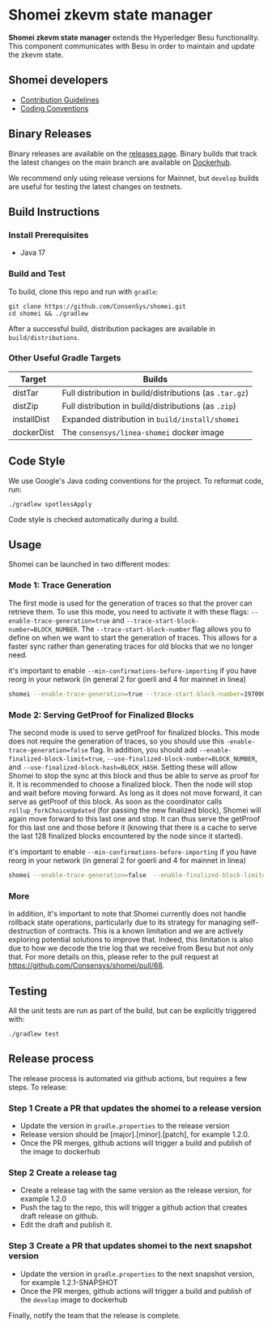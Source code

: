 # Shomei zkevm state manager


**Shomei zkevm state manager** extends the Hyperledger Besu functionality.
This component communicates with Besu in order to maintain and update the zkevm state.

## Shomei developers

* [Contribution Guidelines](CONTRIBUTING.md)
* [Coding Conventions](https://wiki.hyperledger.org/display/BESU/Coding+Conventions)


## Binary Releases

Binary releases are available on the [releases page](https://github.com/ConsenSys/shomei/releases).
Binary builds that track the latest changes on the main branch are available on
[Dockerhub](https://hub.docker.com/r/consensys/linea-shomei).

We recommend only using release versions for Mainnet, but `develop` builds are useful for testing
the latest changes on testnets.

## Build Instructions

### Install Prerequisites

* Java 17

### Build and Test

To build, clone this repo and run with `gradle`:

```shell script
git clone https://github.com/ConsenSys/shomei.git
cd shomei && ./gradlew
```

After a successful build, distribution packages are available in `build/distributions`.

### Other Useful Gradle Targets

| Target      | Builds                                                  |
|-------------|---------------------------------------------------------|
| distTar     | Full distribution in build/distributions (as `.tar.gz`) |
| distZip     | Full distribution in build/distributions (as `.zip`)    |
| installDist | Expanded distribution in `build/install/shomei`         |
| dockerDist  | The `consensys/linea-shomei` docker image               |

## Code Style

We use Google's Java coding conventions for the project. To reformat code, run: 

```shell script 
./gradlew spotlessApply
```

Code style is checked automatically during a build.

## Usage

Shomei can be launched in two different modes:

### Mode 1: Trace Generation

The first mode is used for the generation of traces so that the prover can retrieve them.
To use this mode, you need to activate it with these flags: `--enable-trace-generation=true` and `--trace-start-block-number=BLOCK_NUMBER`. The `--trace-start-block-number` flag allows you to define on when we want to start the generation of traces.
This allows for a faster sync rather than generating traces for old blocks that we no longer need.

it's important to enable `--min-confirmations-before-importing` if you have reorg in your network (in general 2 for goerli and 4 for mainnet in linea)

```bash
shomei --enable-trace-generation=true --trace-start-block-number=1970000
```

### Mode 2: Serving GetProof for Finalized Blocks

The second mode is used to serve getProof for finalized blocks. This mode does not require the generation of traces, so you should use this `-enable-trace-generation=false` flag. In addition, you should add `--enable-finalized-block-limit=true`, `--use-finalized-block-number=BLOCK_NUMBER`, and `--use-finalized-block-hash=BLOCK_HASH`. 
Setting these will allow Shomei to stop the sync at this block and thus be able to serve as proof for it. It is recommended to choose a finalized block. Then the node will stop and wait before moving forward. 
As long as it does not move forward, it can serve as getProof of this block. 
As soon as the coordinator calls `rollup_forkChoiceUpdated` (for passing the new finalized block), Shomei will again move forward to this last one and stop.
It can thus serve the getProof for this last one and those before it (knowing that there is a cache to serve the last 128 finalized blocks encountered by the node since it started).

it's important to enable `--min-confirmations-before-importing` if you have reorg in your network (in general 2 for goerli and 4 for mainnet in linea)

```bash
shomei --enable-trace-generation=false  --enable-finalized-block-limit=true --use-finalized-block-number=1855350 --use-finalized-block-hash=0xabc0cca83e3eec5a0a30db97dcd4fbbec07361f38c4395c9f79ecf15ee92a07c
```
### More

In addition, it's important to note that Shomei currently does not handle rollback state operations, particularly due to its strategy for managing self-destruction of contracts. This is a known limitation and we are actively exploring potential solutions to improve that.
Indeed, this limitation is also due to how we decode the trie log that we receive from Besu but not only that. For more details on this, please refer to the pull request at https://github.com/Consensys/shomei/pull/68.

## Testing

All the unit tests are run as part of the build, but can be explicitly triggered with:

```shell script 
./gradlew test
```

## Release process
The release process is automated via github actions, but requires a few steps.  To release:
### Step 1 Create a PR that updates the shomei to a release version
  * Update the version in `gradle.properties` to the release version
  * Release version should be [major].[minor].[patch], for example 1.2.0. 
  * Once the PR merges, github actions will trigger a build and publish of the image to dockerhub
### Step 2 Create a release tag
  * Create a release tag with the same version as the release version, for example 1.2.0
  * Push the tag to the repo, this will trigger a github action that creates draft release on github.  
  * Edit the draft and publish it.
### Step 3 Create a PR that updates shomei to the next snapshot version
  * Update the version in `gradle.properties` to the next snapshot version, for example 1.2.1-SNAPSHOT
  * Once the PR merges, github actions will trigger a build and publish of the `develop` image to dockerhub

Finally, notify the team that the release is complete.
